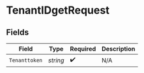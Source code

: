 # TenantIDgetRequest


## Fields

| Field              | Type               | Required           | Description        |
| ------------------ | ------------------ | ------------------ | ------------------ |
| `Tenanttoken`      | *string*           | :heavy_check_mark: | N/A                |